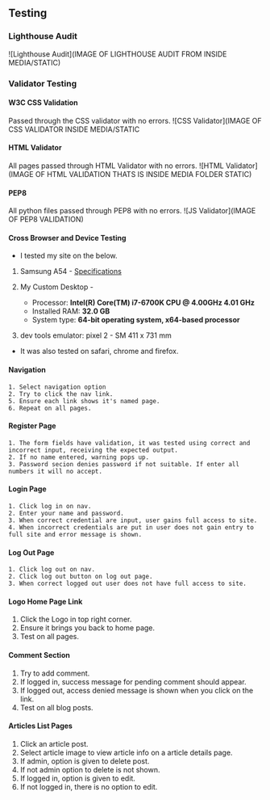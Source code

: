 ## Testing

### Lighthouse Audit 
![Lighthouse Audit](IMAGE OF LIGHTHOUSE AUDIT FROM INSIDE MEDIA/STATIC)


### Validator Testing 
#### W3C CSS Validation 
Passed through the CSS validator with no errors.
![CSS Validator](IMAGE OF CSS VALIDATOR INSIDE MEDIA/STATIC

#### HTML Validator 
All pages passed through HTML Validator with no errors.
![HTML Validator](IMAGE OF HTML VALIDATION THATS IS INSIDE MEDIA FOLDER STATIC)

#### PEP8
All python files passed through PEP8 with no errors. 
![JS Validator](IMAGE OF PEP8 VALIDATION)

#### Cross Browser and Device Testing

- I tested my site on the below. 
1. Samsung A54 - [Specifications](https://specs-tech.com/en/samsung-galaxy-a54/)
2. My Custom Desktop - 

    * Processor: **Intel(R) Core(TM) i7-6700K CPU @ 4.00GHz 4.01 GHz**
    * Installed RAM: **32.0 GB**
    * System type: **64-bit operating system, x64-based processor**
 
1. dev tools emulator: pixel 2 - SM 411 x 731 mm

- It was also tested on safari, chrome and firefox. 

#### Navigation
    1. Select navigation option
    2. Try to click the nav link.
    5. Ensure each link shows it's named page. 
    6. Repeat on all pages.

#### Register Page 
    1. The form fields have validation, it was tested using correct and incorrect input, receiving the expected output. 
    2. If no name entered, warning pops up. 
    3. Password secion denies password if not suitable. If enter all numbers it will no accept. 

#### Login Page 
    1. Click log in on nav. 
    2. Enter your name and password. 
    3. When correct credential are input, user gains full access to site. 
    4. When incorrect credentials are put in user does not gain entry to full site and error message is shown. 

#### Log Out Page 
    1. Click log out on nav. 
    2. Click log out button on log out page. 
    3. When correct logged out user does not have full access to site. 

#### Logo Home Page Link
  1. Click the Logo in top right corner. 
  2. Ensure it brings you back to home page. 
  3. Test on all pages. 

#### Comment Section
  1. Try to add comment.  
  2. If logged in, success message for pending comment should appear.  
  3. If logged out, access denied message is shown when you click on the link. 
  4. Test on all blog posts. 

#### Articles List Pages
  1. Click an article post.  
  2. Select article image to view article info on a article details page.  
  3. If admin, option is given to delete post. 
  4. If not admin option to delete is not shown. 
  5. If logged in, option is given to edit. 
  6. If not logged in, there is no option to edit. 
